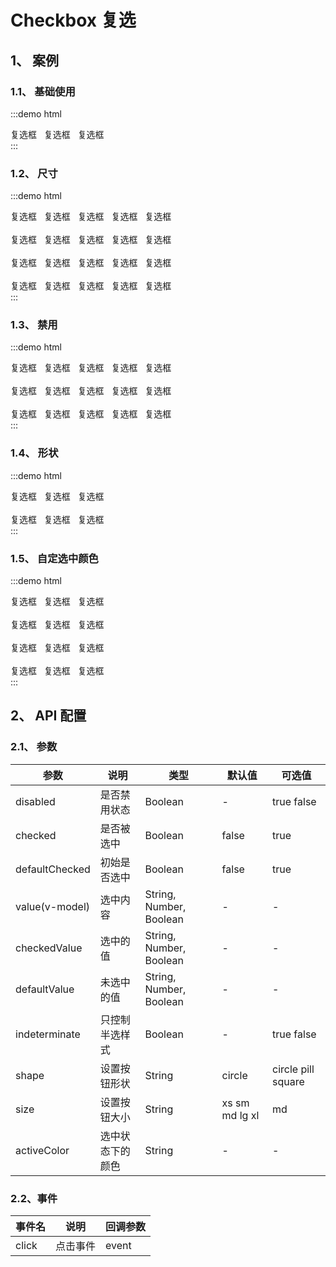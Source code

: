 # Checkbox 复选

## 1、 案例

### 1.1、 基础使用

:::demo html

<div>
    <mb-checkbox>复选框</mb-checkbox>&nbsp;&nbsp;
    <mb-checkbox defaultChecked>复选框</mb-checkbox>&nbsp;&nbsp;
    <mb-checkbox defaultChecked indeterminate>复选框</mb-checkbox>
</div>
:::

### 1.2、 尺寸

:::demo html

<div>
    <mb-checkbox size="xs">复选框</mb-checkbox>&nbsp;&nbsp;
    <mb-checkbox size="sm">复选框</mb-checkbox>&nbsp;&nbsp;
    <mb-checkbox size="md">复选框</mb-checkbox>&nbsp;&nbsp;
    <mb-checkbox size="lg">复选框</mb-checkbox>&nbsp;&nbsp;
    <mb-checkbox size="xl">复选框</mb-checkbox>
    <br/>
    <br/>
    <mb-checkbox size="xs" indeterminate>复选框</mb-checkbox>&nbsp;&nbsp;
    <mb-checkbox size="sm" indeterminate>复选框</mb-checkbox>&nbsp;&nbsp;
    <mb-checkbox size="md" indeterminate>复选框</mb-checkbox>&nbsp;&nbsp;
    <mb-checkbox size="lg" indeterminate>复选框</mb-checkbox>&nbsp;&nbsp;
    <mb-checkbox size="xl" indeterminate>复选框</mb-checkbox>
    <br/>
    <br/>
    <mb-checkbox defaultChecked size="xs">复选框</mb-checkbox>&nbsp;&nbsp;
    <mb-checkbox defaultChecked size="sm">复选框</mb-checkbox>&nbsp;&nbsp;
    <mb-checkbox defaultChecked size="md">复选框</mb-checkbox>&nbsp;&nbsp;
    <mb-checkbox defaultChecked size="lg">复选框</mb-checkbox>&nbsp;&nbsp;
    <mb-checkbox defaultChecked size="xl">复选框</mb-checkbox>
    <br/>
    <br/>
    <mb-checkbox defaultChecked size="xs" indeterminate>复选框</mb-checkbox>&nbsp;&nbsp;
    <mb-checkbox defaultChecked size="sm" indeterminate>复选框</mb-checkbox>&nbsp;&nbsp;
    <mb-checkbox defaultChecked size="md" indeterminate>复选框</mb-checkbox>&nbsp;&nbsp;
    <mb-checkbox defaultChecked size="lg" indeterminate>复选框</mb-checkbox>&nbsp;&nbsp;
    <mb-checkbox defaultChecked size="xl" indeterminate>复选框</mb-checkbox>
</div>
:::

### 1.3、 禁用

:::demo html

<div>
    <mb-checkbox disabled size="xs">复选框</mb-checkbox>&nbsp;&nbsp;
    <mb-checkbox disabled size="sm">复选框</mb-checkbox>&nbsp;&nbsp;
    <mb-checkbox disabled size="md">复选框</mb-checkbox>&nbsp;&nbsp;
    <mb-checkbox disabled size="lg">复选框</mb-checkbox>&nbsp;&nbsp;
    <mb-checkbox disabled size="xl">复选框</mb-checkbox>
    <br/>
    <br/>
    <mb-checkbox disabled defaultChecked size="xs">复选框</mb-checkbox>&nbsp;&nbsp;
    <mb-checkbox disabled defaultChecked size="sm">复选框</mb-checkbox>&nbsp;&nbsp;
    <mb-checkbox disabled defaultChecked size="md">复选框</mb-checkbox>&nbsp;&nbsp;
    <mb-checkbox disabled defaultChecked size="lg">复选框</mb-checkbox>&nbsp;&nbsp;
    <mb-checkbox disabled defaultChecked size="xl">复选框</mb-checkbox>
    <br/>
    <br/>
    <mb-checkbox disabled defaultChecked size="xs" indeterminate>复选框</mb-checkbox>&nbsp;&nbsp;
    <mb-checkbox disabled defaultChecked size="sm" indeterminate>复选框</mb-checkbox>&nbsp;&nbsp;
    <mb-checkbox disabled defaultChecked size="md" indeterminate>复选框</mb-checkbox>&nbsp;&nbsp;
    <mb-checkbox disabled defaultChecked size="lg" indeterminate>复选框</mb-checkbox>&nbsp;&nbsp;
    <mb-checkbox disabled defaultChecked size="xl" indeterminate>复选框</mb-checkbox>
</div>
:::

### 1.4、 形状

:::demo html

<div>
    <mb-checkbox shape="circle">复选框</mb-checkbox>&nbsp;&nbsp;
    <mb-checkbox shape="pill">复选框</mb-checkbox>&nbsp;&nbsp;
    <mb-checkbox shape="square">复选框</mb-checkbox>
    <br/>
    <br/>
    <mb-checkbox shape="circle" indeterminate>复选框</mb-checkbox>&nbsp;&nbsp;
    <mb-checkbox shape="pill" indeterminate>复选框</mb-checkbox>&nbsp;&nbsp;
    <mb-checkbox shape="square" indeterminate>复选框</mb-checkbox>
</div>
:::

### 1.5、 自定选中颜色

:::demo html

<div>
    <mb-checkbox defaultChecked activeColor="#67c23a">复选框</mb-checkbox>&nbsp;&nbsp;
    <mb-checkbox defaultChecked activeColor="#e6a23c">复选框</mb-checkbox>&nbsp;&nbsp;
    <mb-checkbox defaultChecked activeColor="#f56c6c">复选框</mb-checkbox>
    <br/>
    <br/>
    <mb-checkbox defaultChecked disabled activeColor="#67c23a">复选框</mb-checkbox>&nbsp;&nbsp;
    <mb-checkbox defaultChecked disabled activeColor="#e6a23c">复选框</mb-checkbox>&nbsp;&nbsp;
    <mb-checkbox defaultChecked disabled activeColor="#f56c6c">复选框</mb-checkbox>
    <br/>
    <br/>
    <mb-checkbox defaultChecked activeColor="#67c23a" indeterminate>复选框</mb-checkbox>&nbsp;&nbsp;
    <mb-checkbox defaultChecked activeColor="#e6a23c" indeterminate>复选框</mb-checkbox>&nbsp;&nbsp;
    <mb-checkbox defaultChecked activeColor="#f56c6c" indeterminate>复选框</mb-checkbox>
    <br/>
    <br/>
    <mb-checkbox defaultChecked disabled activeColor="#67c23a" indeterminate>复选框</mb-checkbox>&nbsp;&nbsp;
    <mb-checkbox defaultChecked disabled activeColor="#e6a23c" indeterminate>复选框</mb-checkbox>&nbsp;&nbsp;
    <mb-checkbox defaultChecked disabled activeColor="#f56c6c" indeterminate>复选框</mb-checkbox>
</div>
:::

## 2、 API 配置

### 2.1、 参数

| 参数           | 说明             | 类型                    | 默认值         | 可选值             |
| -------------- | ---------------- | ----------------------- | -------------- | ------------------ |
| disabled       | 是否禁用状态     | Boolean                 | -              | true false         |
| checked        | 是否被选中       | Boolean                 | false          | true               |
| defaultChecked | 初始是否选中     | Boolean                 | false          | true               |
| value(v-model) | 选中内容         | String, Number, Boolean | -              | -                  |
| checkedValue   | 选中的值         | String, Number, Boolean | -              | -                  |
| defaultValue   | 未选中的值       | String, Number, Boolean | -              | -                  |
| indeterminate  | 只控制半选样式   | Boolean                 | -              | true false         |
| shape          | 设置按钮形状     | String                  | circle         | circle pill square |
| size           | 设置按钮大小     | String                  | xs sm md lg xl | md                 |
| activeColor    | 选中状态下的颜色 | String                  | -              | -                  |

### 2.2、事件

| 事件名 | 说明     | 回调参数 |
| ------ | -------- | -------- |
| click  | 点击事件 | event    |

